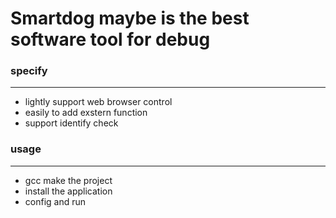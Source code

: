 # Smartdog maybe is the best software tool for debug
### specify<br>
---
* lightly support web browser control<br>
* easily to add exstern function<br>
* support identify check<br>
### usage<br>
---
* gcc make the project<br>
* install the application<br>
* config and run<br>
